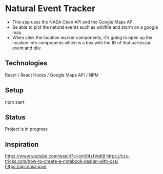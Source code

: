 # Natural Event Tracker
- This app uses the NASA Open API and the Google Maps API
- Be able to plot the natural events such as wildfire and storm on a google map
- When click the location marker components, it's going to open up the location info components which is a box with the ID of that particular event and title
## Technologies
React / React Hooks / Google Maps API / NPM
## Setup
npm start
## Status
Project is in progress
## Inspiration
https://www.youtube.com/watch?v=ontX4zfVqK8
https://css-tricks.com/how-to-create-a-notebook-design-with-css/
https://api.nasa.gov/
